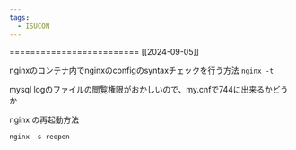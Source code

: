 ```yaml
---
tags:
  - ISUCON
---
```

=========================
[[2024-09-05]]

nginxのコンテナ内でnginxのconfigのsyntaxチェックを行う方法
`nginx -t`

mysql logのファイルの閲覧権限がおかしいので、my.cnfで744に出来るかどうか

nginx の再起動方法
```
nginx -s reopen
```
